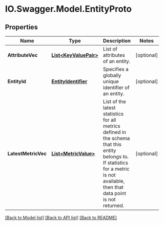 # IO.Swagger.Model.EntityProto
## Properties

Name | Type | Description | Notes
------------ | ------------- | ------------- | -------------
**AttributeVec** | [**List&lt;KeyValuePair&gt;**](KeyValuePair.md) | List of attributes of an entity. | [optional] 
**EntityId** | [**EntityIdentifier**](EntityIdentifier.md) | Specifies a globally unique identifier of an entity. | [optional] 
**LatestMetricVec** | [**List&lt;MetricValue&gt;**](MetricValue.md) | List of the latest statistics for all metrics defined in the schema that this entity belongs to. If statistics for a metric is not available, then that data point is not returned. | [optional] 

[[Back to Model list]](../README.md#documentation-for-models) [[Back to API list]](../README.md#documentation-for-api-endpoints) [[Back to README]](../README.md)

